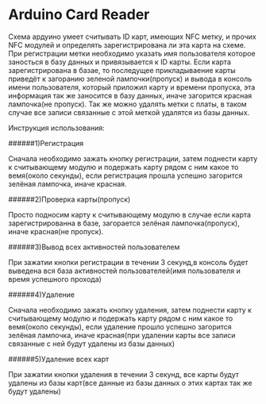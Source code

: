 #                                                                   Arduino Card Reader

Схема ардуино умеет считывать ID карт, имеющих NFC метку, и прочих NFC модулей и определять зарегистрирована ли эта карта на схеме. При регистрации метки 
необходимо указать имя пользователя которое заносться в базу данных и привязывается к ID карты. Если карта зарегистрирована в базае, то последущее прикладываение карты 
приведёт к загоранию зеленой лампочки(пропуск) и вывода в консоль имени пользователя, который приложил карту и времени пропуска, эта информация так же заносится в 
базу данных, иначе загорится красная лампочка(не пропуск). Так же можно удалять метки с платы, в таком случае все записи связанные с этой меткой удалятся из базы данных.

Инструкция использования:

######1)Регистрация

  Сначала необходимо зажать кнопку регистрации, затем поднести карту к считывающему модулю и подержать карту рядом с ним какое то вемя(около секунды), если регистрация 
  прошла успешно загорится зелёная лампочка, иначе красная.
  
######2)Проверка карты(пропуск)

  Просто подносим карту к считывающему модулю в случае если карта зарегистрированна в базе, загорается зелёная лампочка(пропуск), иначе красная(не пропуск).
  
######3)Вывод всех активностей пользователем

  При зажатии кнопки регистрации в течении 3 секунд,в консоль будет выведена вся база активностей пользователей(имя пользователя и время успешного прохода)
  
######4)Удаление

  Сначала необходимо зажать кнопку удаления, затем поднести карту к считывающему модулю и подержать карту рядом с ним какое то вемя(около секунды), если удаление 
  прошло успешно загорится зелёная лампочка, иначе красная(при удалении карты все записи связанные с ней будут удалены из базы данных)
  
######5)Удаление всех карт

  При зажатии кнопки удаления в течении 3 секунд, все карты будут удалены из базы карт(все данные из базы данных о этих картах так же будут удалены)
